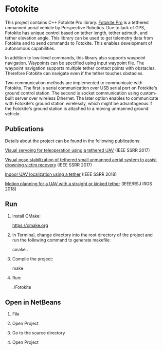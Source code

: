 # Fotokite
This project contains C++ Fotokite Pro library. [Fotokite Pro](https://fotokite.com/fotokite-pro/) is a tethered unmanned aerial vehicle by Perspective Robotics. Due to lack of GPS, Fotokite has unique control based on tether length, tether azimuth, and tether elevation angle. This library can be used to get telemetry data from Fotokite and to send commands to Fotokite. This enables development of autonomous capabilities.

In addition to low-level commands, this library also supports waypoint navigation. Waypoints can be specified using input waypoint file. The waypoint navigation supports multiple tether contact points with obstacles. Therefore Fotokite can navigate even if the tether touches obstacles.

Two communication methods are implemented to communicate with Fotokite. The first is serial communication over USB serial port on Fotokite's ground control station. The second is socket communication using custom-built server over wireless Ethernet. The later option enables to communicate with Fotokite's ground station wirelessly, which might be advantageous if the Fotokite's ground station is attached to a moving unmanned ground vehicle.

## Publications

Details about the project can be found in the following publications:

[Visual servoing for teleoperation using a tethered UAV](http://ieeexplore.ieee.org/document/8088155/) (IEEE SSRR 2017)

[Visual pose stabilization of tethered small unmanned aerial system to assist drowning victim recovery](http://ieeexplore.ieee.org/document/8088149/) (IEEE SSRR 2017)

[Indoor UAV localization using a tether](https://ieeexplore.ieee.org/document/8468627) (IEEE SSRR 2018)

[Motion planning for a UAV with a straight or kinked tether](https://ieeexplore.ieee.org/document/8594461) (IEEE/RSJ IROS 2018)

## Run

1. Install CMake:

    https://cmake.org

2. In Terminal, change directory into the root directory of the project and run the following command to generate makefile:

    cmake .

3. Compile the project:

    make

4. Run:

    ./Fotokite

## Open in NetBeans

1. File

2. Open Project

3. Go to the source directory

4. Open Project
